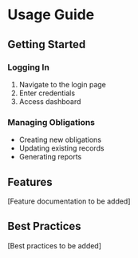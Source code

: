 # Usage Guide

## Getting Started

### Logging In

1. Navigate to the login page
2. Enter credentials
3. Access dashboard

### Managing Obligations

- Creating new obligations
- Updating existing records
- Generating reports

## Features

[Feature documentation to be added]

## Best Practices

[Best practices to be added]
